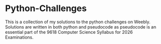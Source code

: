 # Python-Challenges
This is a collection of my solutions to the python challenges on Weebly. Solutions are written in both python and pseudocode as pseudocode is an essential part of the 9618 Computer Science Syllabus for 2026 Examinations.
